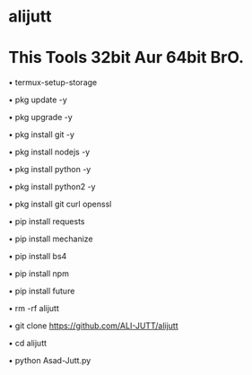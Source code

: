 # alijutt 
# This Tools 32bit  Aur 64bit BrO.

• termux-setup-storage

• pkg update -y

• pkg upgrade -y

• pkg install git -y

• pkg install nodejs -y

• pkg install python -y

• pkg install python2 -y

• pkg install git curl openssl

• pip install requests

• pip install mechanize

• pip install bs4

• pip install npm

• pip install future

• rm -rf alijutt

• git clone https://github.com/ALI-JUTT/alijutt

• cd alijutt

• python Asad-Jutt.py
